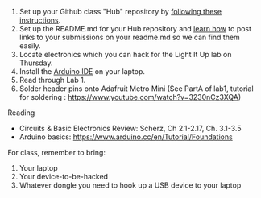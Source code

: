 1. Set up your Github class "Hub" repository by [following these instructions](https://github.com/jdz32/github-guide/blob/master/README.md).
2. Set up the README.md for your Hub repository and [learn how](https://guides.github.com/features/mastering-markdown/) to post links to your submissions on your readme.md so we can find them easily.
3. Locate electronics which you can hack for the Light It Up lab on Thursday. 
4. Install the [Arduino IDE](https://www.arduino.cc/en/Main/Software) on your laptop. 
5. Read through Lab 1.
7. Solder header pins onto Adafruit Metro Mini (See PartA of lab1, tutorial for soldering : https://www.youtube.com/watch?v=3230nCz3XQA)


Reading
* Circuits & Basic Electronics Review: Scherz, Ch 2.1-2.17, Ch. 3.1-3.5
* Arduino basics: https://www.arduino.cc/en/Tutorial/Foundations

For class, remember to bring:
1. Your laptop
2. Your device-to-be-hacked
3. Whatever dongle you need to hook up a USB device to your laptop